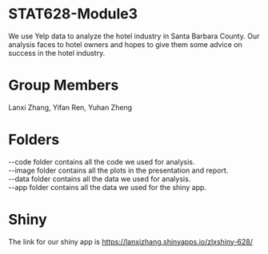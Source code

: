# STAT628-Module3
We use Yelp data to analyze the hotel industry in Santa Barbara County. Our analysis faces to hotel owners and hopes to give them some advice on success in the hotel industry.
# Group Members
Lanxi Zhang, Yifan Ren, Yuhan Zheng
# Folders
--code folder contains all the code we used for analysis.  
--image folder contains all the plots in the presentation and report.  
--data folder contains all the data we used for analysis.  
--app folder contains all the data we used for the shiny app.  
# Shiny
The link for our shiny app is https://lanxizhang.shinyapps.io/zlxshiny-628/
